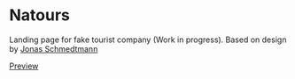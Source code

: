 # Natours

Landing page for fake tourist company (Work in progress). Based on design by [Jonas
Schmedtmann](https://github.com/jonasschmedtmann)

[Preview](https://bunezt.github.io/Natours/)